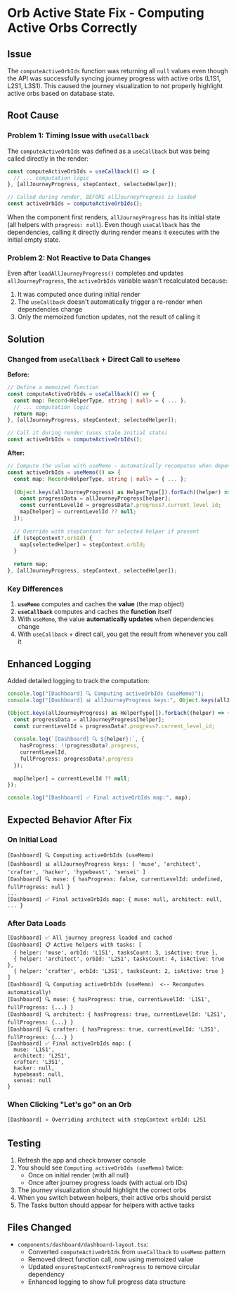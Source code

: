 # Orb Active State Fix - Computing Active Orbs Correctly

## Issue
The `computeActiveOrbIds` function was returning all `null` values even though the API was successfully syncing journey progress with active orbs (L1S1, L2S1, L3S1). This caused the journey visualization to not properly highlight active orbs based on database state.

## Root Cause

### Problem 1: Timing Issue with `useCallback`
The `computeActiveOrbIds` was defined as a `useCallback` but was being called directly in the render:

```typescript
const computeActiveOrbIds = useCallback(() => {
  // ... computation logic
}, [allJourneyProgress, stepContext, selectedHelper]);

// Called during render, BEFORE allJourneyProgress is loaded
const activeOrbIds = computeActiveOrbIds();
```

When the component first renders, `allJourneyProgress` has its initial state (all helpers with `progress: null`). Even though `useCallback` has the dependencies, calling it directly during render means it executes with the initial empty state.

### Problem 2: Not Reactive to Data Changes
Even after `loadAllJourneyProgress()` completes and updates `allJourneyProgress`, the `activeOrbIds` variable wasn't recalculated because:
1. It was computed once during initial render
2. The `useCallback` doesn't automatically trigger a re-render when dependencies change
3. Only the memoized function updates, not the result of calling it

## Solution

### Changed from `useCallback` + Direct Call to `useMemo`

**Before:**
```typescript
// Define a memoized function
const computeActiveOrbIds = useCallback(() => {
  const map: Record<HelperType, string | null> = { ... };
  // ... computation logic
  return map;
}, [allJourneyProgress, stepContext, selectedHelper]);

// Call it during render (uses stale initial state)
const activeOrbIds = computeActiveOrbIds();
```

**After:**
```typescript
// Compute the value with useMemo - automatically recomputes when dependencies change
const activeOrbIds = useMemo(() => {
  const map: Record<HelperType, string | null> = { ... };
  
  (Object.keys(allJourneyProgress) as HelperType[]).forEach((helper) => {
    const progressData = allJourneyProgress[helper];
    const currentLevelId = progressData?.progress?.current_level_id;
    map[helper] = currentLevelId ?? null;
  });
  
  // Override with stepContext for selected helper if present
  if (stepContext?.orbId) {
    map[selectedHelper] = stepContext.orbId;
  }
  
  return map;
}, [allJourneyProgress, stepContext, selectedHelper]);
```

### Key Differences

1. **`useMemo`** computes and caches the **value** (the map object)
2. **`useCallback`** computes and caches the **function** itself
3. With `useMemo`, the value **automatically updates** when dependencies change
4. With `useCallback` + direct call, you get the result from whenever you call it

## Enhanced Logging

Added detailed logging to track the computation:

```typescript
console.log("[Dashboard] 🔍 Computing activeOrbIds (useMemo)");
console.log("[Dashboard] 📊 allJourneyProgress keys:", Object.keys(allJourneyProgress));

(Object.keys(allJourneyProgress) as HelperType[]).forEach((helper) => {
  const progressData = allJourneyProgress[helper];
  const currentLevelId = progressData?.progress?.current_level_id;
  
  console.log(`[Dashboard] 🔍 ${helper}:`, {
    hasProgress: !!progressData?.progress,
    currentLevelId,
    fullProgress: progressData?.progress
  });
  
  map[helper] = currentLevelId ?? null;
});

console.log("[Dashboard] ✅ Final activeOrbIds map:", map);
```

## Expected Behavior After Fix

### On Initial Load
```
[Dashboard] 🔍 Computing activeOrbIds (useMemo)
[Dashboard] 📊 allJourneyProgress keys: [ 'muse', 'architect', 'crafter', 'hacker', 'hypebeast', 'sensei' ]
[Dashboard] 🔍 muse: { hasProgress: false, currentLevelId: undefined, fullProgress: null }
...
[Dashboard] ✅ Final activeOrbIds map: { muse: null, architect: null, ... }
```

### After Data Loads
```
[Dashboard] ✅ All journey progress loaded and cached
[Dashboard] 📋 Active helpers with tasks: [
  { helper: 'muse', orbId: 'L1S1', tasksCount: 3, isActive: true },
  { helper: 'architect', orbId: 'L2S1', tasksCount: 4, isActive: true },
  { helper: 'crafter', orbId: 'L3S1', tasksCount: 2, isActive: true }
]
[Dashboard] 🔍 Computing activeOrbIds (useMemo)  <-- Recomputes automatically!
[Dashboard] 🔍 muse: { hasProgress: true, currentLevelId: 'L1S1', fullProgress: {...} }
[Dashboard] 🔍 architect: { hasProgress: true, currentLevelId: 'L2S1', fullProgress: {...} }
[Dashboard] 🔍 crafter: { hasProgress: true, currentLevelId: 'L3S1', fullProgress: {...} }
[Dashboard] ✅ Final activeOrbIds map: { 
  muse: 'L1S1', 
  architect: 'L2S1', 
  crafter: 'L3S1',
  hacker: null,
  hypebeast: null,
  sensei: null
}
```

### When Clicking "Let's go" on an Orb
```
[Dashboard] ⭐ Overriding architect with stepContext orbId: L2S1
```

## Testing

1. Refresh the app and check browser console
2. You should see `Computing activeOrbIds (useMemo)` twice:
   - Once on initial render (with all null)
   - Once after journey progress loads (with actual orb IDs)
3. The journey visualization should highlight the correct orbs
4. When you switch between helpers, their active orbs should persist
5. The Tasks button should appear for helpers with active tasks

## Files Changed

- `components/dashboard/dashboard-layout.tsx`:
  - Converted `computeActiveOrbIds` from `useCallback` to `useMemo` pattern
  - Removed direct function call, now using memoized value
  - Updated `ensureStepContextFromProgress` to remove circular dependency
  - Enhanced logging to show full progress data structure


